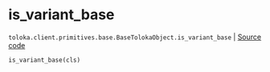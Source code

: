 # is_variant_base
`toloka.client.primitives.base.BaseTolokaObject.is_variant_base` | [Source code](https://github.com/Toloka/toloka-kit/blob/v1.0.2/src/client/primitives/base.py#L203)

```python
is_variant_base(cls)
```

